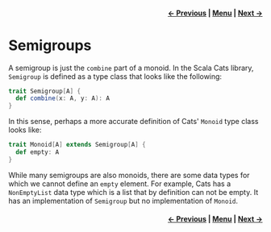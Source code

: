 <h4 align="right">
    <a href="lesson3_1_monoids.md">← Previous</a> |
    <a href="../README.md">Menu</a> |
    <a href="lesson3_3_functors.md">Next →</a>
</h4>

<h1>Semigroups</h1>

A semigroup is just the `combine` part of a monoid. In the Scala Cats library, `Semigroup` is defined as a type class
that looks like the following:

```scala
trait Semigroup[A] {
  def combine(x: A, y: A): A
}
```

In this sense, perhaps a more accurate definition of Cats' `Monoid` type class looks like:

```scala
trait Monoid[A] extends Semigroup[A] {
  def empty: A
}
```

While many semigroups are also monoids, there are some data types for which we cannot define an `empty` element. For
example, Cats has a `NonEmptyList` data type which is a list that by definition can not be empty. It has an 
implementation of `Semigroup` but no implementation of `Monoid`.

<h4 align="right">
    <a href="lesson3_1_monoids.md">← Previous</a> |
    <a href="../README.md">Menu</a> |
    <a href="lesson3_3_functors.md">Next →</a>
</h4>